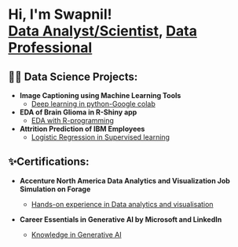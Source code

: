 <h1>Hi, I'm Swapnil! <br/><a href="https://github.com/swapnil3779">Data Analyst/Scientist</a>, <a href="https://www.linkedin.com/in/swapnil7779/">Data Professional</a> </h1>

<h2>👨‍💻 Data Science Projects:</h2>

- <b>Image Captioning using Machine Learning Tools</b>
  - [Deep learning in python-Google colab](https://github.com/swapnil3779/Image-Captioning-using-ML)
- <b>EDA of Brain Glioma in R-Shiny app</b>
  - [EDA with R-programming](https://github.com/swapnil3779/EDA_of_brain_glioma-R-project)
- <b>Attrition Prediction of IBM Employees</b>
  - [Logistic Regression in Supervised learning](https://github.com/swapnil3779/Attrition_Pred_IBM_employees)

<h2>✨Certifications:</h2>

- <b>Accenture North America Data Analytics and Visualization Job Simulation on Forage</b>
  - [Hands-on experience in Data analytics and visualisation](https://forage-uploads-prod.s3.amazonaws.com/completion-certificates/Accenture%20North%20America/hzmoNKtzvAzXsEqx8_Accenture%20North%20America_niRDcHydQ5JdToC2e_1706293457416_completion_certificate.pdf)

- <b>Career Essentials in Generative AI by Microsoft and LinkedIn</b>
  - [Knowledge in Generative AI](https://media.licdn.com/dms/image/D4E22AQHx91X_ak-Rwg/feedshare-shrink_1280/0/1705433569596?e=1709769600&v=beta&t=uTOFdvhpy9kjNt7lP7F05fzsRVL1mHpjck3G85R0yS4)


<!--
**swapnil3779/swapnil3779** is a ✨ _special_ ✨ repository because its `README.md` (this file) appears on your GitHub profile.

Here are some ideas to get you started:

- 🔭 I’m currently working on ...
- 🌱 I’m currently learning ...
- 👯 I’m looking to collaborate on ...
- 🤔 I’m looking for help with ...
- 💬 Ask me about ...
- 📫 How to reach me: ...
- 😄 Pronouns: ...
- ⚡ Fun fact: ...
-->
